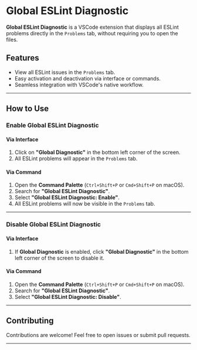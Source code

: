 # Global ESLint Diagnostic

**Global ESLint Diagnostic** is a VSCode extension that displays all ESLint problems directly in the `Problems` tab, without requiring you to open the files.

## Features

- View all ESLint issues in the `Problems` tab.
- Easy activation and deactivation via interface or commands.
- Seamless integration with VSCode's native workflow.

---

## How to Use

### Enable Global ESLint Diagnostic

#### Via Interface
1. Click on **"Global Diagnostic"** in the bottom left corner of the screen.
2. All ESLint problems will appear in the `Problems` tab.

#### Via Command
1. Open the **Command Palette** (`Ctrl+Shift+P` or `Cmd+Shift+P` on macOS).
2. Search for **"Global ESLint Diagnostic"**.
3. Select **"Global ESLint Diagnostic: Enable"**.
4. All ESLint problems will now be visible in the `Problems` tab.

---

### Disable Global ESLint Diagnostic

#### Via Interface
1. If **Global Diagnostic** is enabled, click **"Global Diagnostic"** in the bottom left corner of the screen to disable it.

#### Via Command
1. Open the **Command Palette** (`Ctrl+Shift+P` or `Cmd+Shift+P` on macOS).
2. Search for **"Global ESLint Diagnostic"**.
3. Select **"Global ESLint Diagnostic: Disable"**.

---

## Contributing
Contributions are welcome! Feel free to open issues or submit pull requests.

---